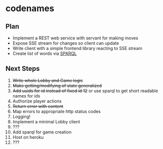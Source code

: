 # codenames

## Plan

* Implement a REST web service with servant for making moves
* Expose SSE stream for changes so client can update
* Write client with a simple frontend library reacting to SSE stream
* Create list of words via [SPARQL](https://hackage.haskell.org/package/hsparql)

## Next Steps

1.  ~~Write whole Lobby and Game logic~~
2.  ~~Make getting/modifying of state generalized~~
3.  ~~Add uuids for id instead of fixed id 12~~ or use sparql to get short readable names for ids
4.  Authorize player actions
5.  ~~Return error with content~~
6.  Map errors to appropriate http status codes
7.  Logging!
8.  Implement a minimal Lobby client
9.  ???
10. Add sparql for game creation
11. Host on heroku
12. ???
